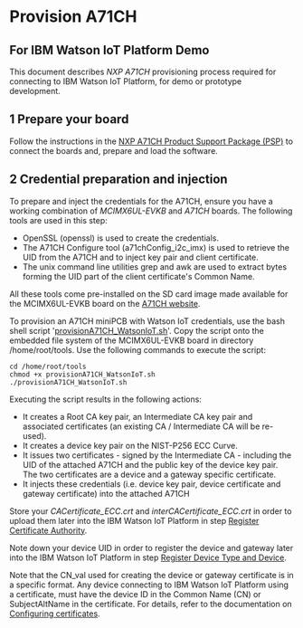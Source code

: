 # Provision A71CH 
## For IBM Watson IoT Platform Demo

This document describes *NXP A71CH* provisioning process required for connecting to
IBM Watson IoT Platform, for demo or prototype development.

## 1 Prepare your board

Follow the instructions in the [NXP A71CH Product Support Package (PSP)](https://www.nxp.com/A71CH)
to connect the boards and, prepare and load the software.


## 2 Credential preparation and injection

To prepare and inject the credentials for the A71CH, ensure you have a working combination of *MCIMX6UL-EVKB* 
and *A71CH* boards. The following tools are used in this step:

* OpenSSL (openssl) is used to create the credentials.
* The A71CH Configure tool (a71chConfig_i2c_imx) is used to retrieve the UID from the A71CH and 
to inject key pair and client certificate. 
* The unix command line utilities grep and awk are used to extract bytes forming the UID part 
of the client certificate's Common Name.

All these tools come pre-installed on the SD card image made available for 
the MCIMX6UL-EVKB board on the [A71CH website](https://www.nxp.com/A71CH).

To provision an A71CH miniPCB with Watson IoT credentials, use the bash shell script '[provisionA71CH_WatsonIoT.sh](https://github.com/ibm-watson-iot/iot-nxpimxa71ch-c/blob/master/samples/provisionA71CH_WatsonIoT.sh)'. Copy the script onto the embedded file system of the MCIMX6UL-EVKB board in directory /home/root/tools. Use the following commands to execute the script:

```
cd /home/root/tools
chmod +x provisionA71CH_WatsonIoT.sh
./provisionA71CH_WatsonIoT.sh
```

Executing the script results in the following actions:

* It creates a Root CA key pair, an Intermediate CA key pair and associated certificates (an existing CA / Intermediate CA will be re-used).
* It creates a device key pair on the NIST-P256 ECC Curve.
* It issues two certificates - signed by the Intermediate CA - including the UID of the attached A71CH and the public key of the device key pair. The two certificates are a device and a gateway specific certificate. 
* It injects these credentials (i.e. device key pair, device certificate and gateway certificate) into the attached A71CH

Store your *CACertificate_ECC.crt* and *interCACertificate_ECC.crt* in order to upload them later into 
the IBM Watson IoT Platform in step [Register Certificate Authority](https://github.com/ibm-watson-iot/iot-nxpimxa71ch-c/blob/master/README.md#user-content-register-certificate-authority).

Note down your device UID in order to register the device and gateway later into the IBM Watson IoT Platform 
in step [Register Device Type and Device](https://github.com/ibm-watson-iot/iot-nxpimxa71ch-c/blob/master/README.md#user-content-register-device-type-and-device).
 
Note that the CN_val used for creating the device or gateway certificate is in a specific format. Any device
connecting to IBM Watson IoT Platform using a certificate, must have the device ID in the 
Common Name (CN) or SubjectAltName in the certificate. For details, refer to the documentation on
[Configuring certificates](https://console.bluemix.net/docs/services/IoT/reference/security/set_up_certificates.html#set_up_certificates).

